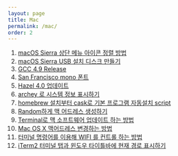 ```yaml
---
layout: page
title: Mac
permalink: /mac/
order: 2
---
```


1. [macOS Sierra 상단 메뉴 아이콘 정렬 방법][1]
1. [macOS Sierra USB 설치 디스크 만들기][2]
1. [GCC 4.9 Release][3]
1. [San Francisco mono 폰트]()
1. [Hazel 4.0 업데이트][5]
1. [archey 로 시스템 정보 표시하기][6]
1. [homebrew 설치부터 cask로 기본 프로그램 자동설치 script][7]
 1. [Random하게 맥 어드레스 생성하기][8]
 1. [Terminal로 맥 소프트웨어 업데이트 하는 방법][9]
 1. [Mac OS X 맥어드레스 변경하는 방법][10]
1. [터미널 명령어를 이용해 WIFI 를 컨트롤 하는 방법][11]
1. [iTerm2 터미널 탭과 윈도우 타이틀바에 현재 경로 표시하기][12]

[1]:	http://nodolee.github.io/2016/09/04/macossierra_menuicon/ "macOS Sierra 상단 메뉴 아이콘 정렬 방법"
[2]:	http://nodolee.github.io/2016/09/04/macOS_diskbuild/ "macOS Sierra USB 설치 디스크 만들기"
[3]:	http://nodolee.github.io/2016/08/03/GCC49-release/ "GCC 4.9 Release"
[5]:	http://nodolee.github.io/2016/05/25/hazel/
[6]:	http://nodolee.github.io/2016/03/27/archey/
[7]:	http://nodolee.github.io/2015/11/05/homebrew-automatic/
[8]:	http://nodolee.github.io/2015/11/01/opsnssl-randommacaddress/
[9]:	http://nodolee.github.io/2015/10/31/Macupdate-terminal/
[10]:	http://nodolee.github.io/2015/10/31/Macaddresschange/
[11]:	http://nodolee.github.io/2015/10/08/terminal-wifi/
[12]:	http://nodolee.github.io/2015/09/05/iTerm_Titlebar-Path/